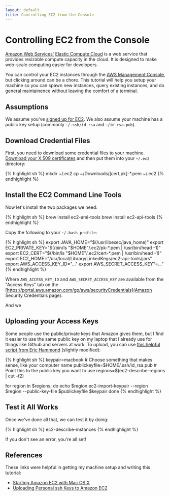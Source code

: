 ```yaml
---
layout: default
title: Controlling EC2 from the Console
---
```


# Controlling EC2 from the Console

[Amazon Web Services'](http://aws.amazon.com/) [Elastic Compute Cloud](http://aws.amazon.com/ec2/) is a web service that provides resizable compute capacity in the cloud. It is designed to make web-scale computing easier for developers.

You can control your EC2 instances through the [AWS Management Console](https://console.aws.amazon.com/ec2/), but clicking around can be a chore. This tutorial will help you setup your machine so you can spawn new instances, query existing instances, and do general maintainence without leaving the comfort of a terminal.

<div
markdown="1"
class="tutorial"
data-author-github="Whitespace"
data-license="http://creativecommons.org/licenses/by/3.0/"
data-facets='{"Operating System": "OS X", "Package Management": "Homebrew", "Shell": "bash"}'>

## Assumptions
We assume you've [signed up for EC2](https://aws-portal.amazon.com/gp/aws/developer/registration).  We also assume your machine has a public key setup (commonly `~/.ssh/id_rsa` and `~/id_rsa.pub`).

## Download Credential Files
First, you need to download some credential files to your machine. [Download your X.509 certificates](https://portal.aws.amazon.com/gp/aws/securityCredentials) and then put them into your `~/.ec2` directory:

{% highlight sh %}
mkdir ~/.ec2
cp ~/Downloads/[cert,pk]-*.pem ~/.ec2
{% endhighlight %}

## Install the EC2 Command Line Tools
Now let's install the two packages we need:

{% highlight sh %}
brew install ec2-ami-tools
brew install ec2-api-tools
{% endhighlight %}

Copy the following to your `~/.bash_profile`:

{% highlight sh %}
export JAVA_HOME="$(/usr/libexec/java_home)"
export EC2_PRIVATE_KEY="$(/bin/ls "$HOME"/.ec2/pk-*.pem | /usr/bin/head -1)"
export EC2_CERT="$(/bin/ls "$HOME"/.ec2/cert-*.pem | /usr/bin/head -1)"
export EC2_HOME="/usr/local/Library/LinkedKegs/ec2-api-tools/jars"
export AWS_ACCESS_KEY_ID="..."
export AWS_SECRET_ACCESS_KEY"=..."
{% endhighlight %}

Where `AWS_ACCESS_KEY_ID` and `AWS_SECRET_ACCESS_KEY` are available from the "Access Keys" tab on the [https://portal.aws.amazon.com/gp/aws/securityCredentials](Amazon Security Credentials page).

And we 

## Uploading your Access Keys
Some people use the public/private keys that Amazon gives them, but I find it easier to use the same public key on my laptop that I already use for things like Github and servers at work.  To upload, you can use [this helpful script from Eric Hammond](http://alestic.com/2010/10/ec2-ssh-keys) (slightly modified):

{% highlight sh %}
keypair=macbook # Choose something that makes sense, like your computer name
publickeyfile=$HOME/.ssh/id_rsa.pub # Point this to the public key you want to use
regions=$(ec2-describe-regions | cut -f2)

for region in $regions; do
  echo $region
  ec2-import-keypair --region $region --public-key-file $publickeyfile $keypair
done
{% endhighlight %}

## Test it All Works
Once we've done all that, we can test it by doing:

{% highlight sh %}
ec2-describe-instances
{% endhighlight %}

If you don't see an error, you're all set!

## References
These links were helpful in getting my machine setup and writing this tutorial:

* [Starting Amazon EC2 with Mac OS X](http://www.robertsosinski.com/2008/01/26/starting-amazon-ec2-with-mac-os-x/)
* [Uploading Personal ssh Keys to Amazon EC2](http://alestic.com/2010/10/ec2-ssh-keys)
</div>
